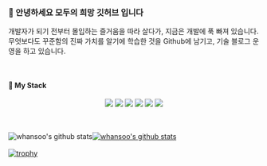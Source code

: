 ### 👋 안녕하세요 모두의 희망 깃허브 입니다
   개발자가 되기 전부터 몰입하는 즐거움을 따라 살다가, 
   지금은 개발에 푹 빠져 있습니다. 무엇보다도 꾸준함의 진짜 가치를 알기에 학습한 것을 Github에 남기고, 기술 블로그 운영을 하고 있습니다.

<br/>
<h4>🌱  My Stack</h4>
<div align="center">
  <img src="https://img.shields.io/badge/html5-E34F26?style=for-the-badge&logo=html5&logoColor=white"> 
  <img src="https://img.shields.io/badge/css-1572B6?style=for-the-badge&logo=css3&logoColor=white"> 
  <img src="https://img.shields.io/badge/javascript-F7DF1E?style=for-the-badge&logo=javascript&logoColor=black">
  <img src="https://img.shields.io/badge/react-61DAFB?style=for-the-badge&logo=react&logoColor=black">
  <img src="https://img.shields.io/badge/Next.js-000?style=for-the-badge&logo=Next.js&logoColor=white">
  <img src="https://img.shields.io/badge/Tailwind-06B6D4?style=for-the-badge&logo=Tailwindcss&logoColor=black"> 
</div>
<br/><br/>

![whansoo's github stats](https://github-readme-stats.vercel.app/api?username=whansoo&show_icons=true)[![whansoo's github stats](https://github-readme-stats.vercel.app/api/top-langs/?username=whansoo&show_icons=true&hide_border=true&title_color=004386&icon_color=004386&layout=compact)](https://github.com/whansoo)
<br/><br/>
[![trophy](https://github-profile-trophy.vercel.app/?username=whansoo)](https://github.com/ryo-ma/github-profile-trophy)





